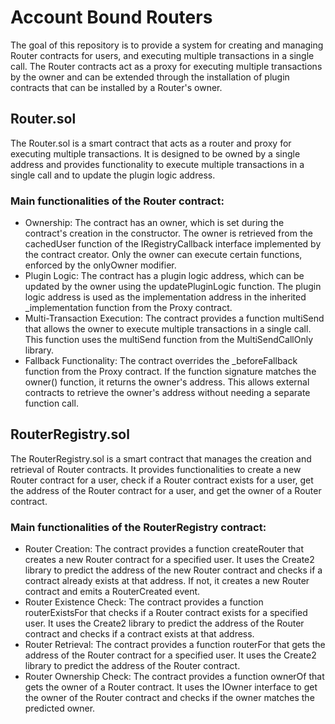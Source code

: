 # Account Bound Routers

The goal of this repository is to provide a system for creating and managing Router contracts for users, and executing multiple transactions in a single call. The Router contracts act as a proxy for executing multiple transactions by the owner and can be extended through the installation of plugin contracts that can be installed by a Router's owner.

## Router.sol

The Router.sol is a smart contract that acts as a router and proxy for executing multiple transactions. It is designed to be owned by a single address and provides functionality to execute multiple transactions in a single call and to update the plugin logic address.

### Main functionalities of the Router contract:

- Ownership: The contract has an owner, which is set during the contract's creation in the constructor. The owner is retrieved from the cachedUser function of the IRegistryCallback interface implemented by the contract creator. Only the owner can execute certain functions, enforced by the onlyOwner modifier.
- Plugin Logic: The contract has a plugin logic address, which can be updated by the owner using the updatePluginLogic function. The plugin logic address is used as the implementation address in the inherited \_implementation function from the Proxy contract.
- Multi-Transaction Execution: The contract provides a function multiSend that allows the owner to execute multiple transactions in a single call. This function uses the multiSend function from the MultiSendCallOnly library.
- Fallback Functionality: The contract overrides the \_beforeFallback function from the Proxy contract. If the function signature matches the owner() function, it returns the owner's address. This allows external contracts to retrieve the owner's address without needing a separate function call.

## RouterRegistry.sol

The RouterRegistry.sol is a smart contract that manages the creation and retrieval of Router contracts. It provides functionalities to create a new Router contract for a user, check if a Router contract exists for a user, get the address of the Router contract for a user, and get the owner of a Router contract.

### Main functionalities of the RouterRegistry contract:

- Router Creation: The contract provides a function createRouter that creates a new Router contract for a specified user. It uses the Create2 library to predict the address of the new Router contract and checks if a contract already exists at that address. If not, it creates a new Router contract and emits a RouterCreated event.
- Router Existence Check: The contract provides a function routerExistsFor that checks if a Router contract exists for a specified user. It uses the Create2 library to predict the address of the Router contract and checks if a contract exists at that address.
- Router Retrieval: The contract provides a function routerFor that gets the address of the Router contract for a specified user. It uses the Create2 library to predict the address of the Router contract.
- Router Ownership Check: The contract provides a function ownerOf that gets the owner of a Router contract. It uses the IOwner interface to get the owner of the Router contract and checks if the owner matches the predicted owner.
